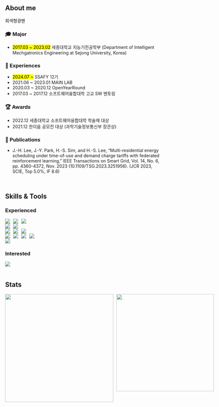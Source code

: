 ## About me

<span style="background-color: #f6f8fa">회색형광펜</span>

### 🎓 Major
- <mark>2017.03 ~ 2023.02</mark> 세종대학교 지능기전공학부 (Department of Intelligent Mechgatronics Engineering at Sejong University, Korea)

### 📖 Experiences
- <mark>2024.07 ~</mark> SSAFY 12기
- 2021.06 ~ 2023.01</span> MAIN LAB
- 2020.03 ~ 2020.12 OpenYearRound
- 2017.03 ~ 2017.12 소프트웨어융합대학 고교 SW 멘토링

### 🏆 Awards
- 2022.12 세종대학교 소프트웨어융합대학 학술제 대상
- 2021.12 한이음 공모전 대상 (과학기술정보통신부 장관상)

### 📰 Publications
- J.-H. Lee, J.-Y. Park, H.-S. Sim, and H.-S. Lee, “Multi-residential energy scheduling under time-of-use and demand charge tariffs with federated reinforcement learning,” IEEE Transactions on Smart Grid, Vol. 14, No. 6, pp. 4360-4372, Nov. 2023 (10.1109/TSG.2023.3251956). (JCR 2023, SCIE, Top 5.0%, IF 8.6)

<br>

## Skills & Tools
### Experienced
<div style="display: flex; gap: 10px;">
  <img src="https://img.shields.io/badge/Java-F89820?style=for-the-badge&logo=java&logoColor=white">
  <img src="https://img.shields.io/badge/Python-3776AB?style=for-the-badge&logo=python&logoColor=white">
  <img src="https://img.shields.io/badge/JavaScript-F7DF1E?style=for-the-badge&logo=javascript&logoColor=white">
</div>

<div style="display: flex; gap: 10px;">
  <img src="https://img.shields.io/badge/Spring%20Boot-brightgreen?style=for-the-badge&logo=springboot&logoColor=white">
  <img src="https://img.shields.io/badge/Vue.js-4FC08D?style=for-the-badge&logo=vue.js&logoColor=white">
</div>

<div style="display: flex; gap: 10px;">
  <img src="https://img.shields.io/badge/MySQL-4479A1?style=for-the-badge&logo=mysql&logoColor=white">
  <img src="https://img.shields.io/badge/MariaDB-003545?style=for-the-badge&logo=mariadb&logoColor=white">
  <img src="https://img.shields.io/badge/Redis-DC382D?style=for-the-badge&logo=redis&logoColor=white">
</div>

<div style="display: flex; gap: 10px;">
  <img src="https://img.shields.io/badge/NumPy-013243?style=for-the-badge&logo=numpy&logoColor=white">
  <img src="https://img.shields.io/badge/Pandas-150458?style=for-the-badge&logo=pandas&logoColor=white">
  <img src="https://img.shields.io/badge/Matplotlib-11557C?style=for-the-badge">
  <img src="https://img.shields.io/badge/PyTorch-EE4C2C?style=for-the-badge&logo=pytorch&logoColor=white">
</div>

<div style="display: flex; gap: 10px;">
  <img src="https://img.shields.io/badge/Docker-2496ED?style=for-the-badge&logo=docker&logoColor=white">
</div>

### Interested
<div style="display: flex; gap: 10px;">
  <img src="https://img.shields.io/badge/Kotlin-7F52FF?style=for-the-badge&logo=kotlin&logoColor=white">
</div>

<br>

## Stats
<div style="display: flex; justify-content: space-between; gap: 10px;">
  <a href="https://github.com/potential1205/github-readme-stats">
    <img src="https://github-readme-stats.vercel.app/api?username=potential1205" style="width: 350px; height: auto;">
  </a>
  <a href="https://solved.ac/potential1205/">
    <img src="http://mazassumnida.wtf/api/v2/generate_badge?boj=potential1205" style="width: 315px; height: auto;">
  </a>
</div>

